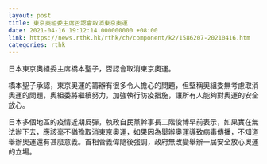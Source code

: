 ```yaml
---
layout: post
title: 東京奧組委主席否認會取消東京奧運
date: 2021-04-16 19:12:14.000000000 +08:00
link: https://news.rthk.hk/rthk/ch/component/k2/1586207-20210416.htm
categories: rthk
---
```


日本東京奧組委主席橋本聖子，否認會取消東京奧運。

橋本聖子承認，東京奧運的籌辦有很多令人擔心的問題，但堅稱奧組委無考慮取消奧運的問題，奧組委將繼續努力，加強執行防疫措施，讓所有人能夠對奧運的安全放心。

日本多個地區的疫情近期反彈，執政自民黨幹事長二階俊博早前表示，如果實在無法辦下去，應該毫不猶豫取消東京奧運，如果因為舉辦奧運導致病毒傳播，不知道舉辦奧運還有甚麼意義。首相菅義偉隨後強調，政府無改變舉辦一屆安全放心奧運的立場。
